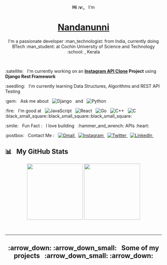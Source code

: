 <p align="center"><b>Hi :v:,</b> &nbsp; I'm</p>
<h1 align="center"><a href="https://nandan-unni.github.io/" target="_blank">Nandanunni</a></h1>
<p align="center">
    I'm a passionate developer :man_technologist: from India, 
    currently doing BTech :man_student: at Cochin University of Science and Technology :school: , Kerala
</p><br />

<p> :satellite: &nbsp; I'm currently working on an 
    <b><a href="https://github.com/nandan-unni/instagram-api-clone">Instagram API Clone</a> Project</b> 
    using <b>Django Rest Framework</b>
</p>

<p> :seedling: &nbsp; I'm currently learning Data Structures, Algorithms and REST API Testing
</p>

<p> :gem: &nbsp; Ask me about &nbsp; 
    <img src="https://img.shields.io/badge/.-Django-darkgreen?logo=django&style=flat" alt="Django" /> &nbsp; and &nbsp; 
    <img src="https://img.shields.io/badge/.-Python-blue?logo=python&style=flat" alt="Python" />
</p>

<p> :fire: &nbsp; I'm good at &nbsp; 
    <img src="https://img.shields.io/badge/.-JavaScript-yellow?logo=javascript&style=flat" alt="JavaScript" /> &nbsp; 
    <img src="https://img.shields.io/badge/.-React-skyblue?logo=react&style=flat" alt="React" /> &nbsp; 
    <img src="https://img.shields.io/badge/.-Go-blue?logo=go&style=flat" alt="Go" /> &nbsp; 
    <img src="https://img.shields.io/badge/.-C%2B%2B-mediumvioletred?logo=c%2B%2B&style=flat" alt="C++" /> &nbsp; 
    <img src="https://img.shields.io/badge/.-C-darkblue?logo=c&style=flat" alt="C" /> :black_small_square::black_small_square::black_small_square:
</p>

<p> :smile: &nbsp; Fun Fact : &nbsp; I love building &nbsp; :hammer_and_wrench: APIs :heart:</p>

<p> :postbox: &nbsp; Contact Me : &nbsp; 
    <a href ="mailto:asnqln@gmail.com"><img alt="Gmail" src="https://img.shields.io/badge/.-asnqln@gmail.com-red?logo=gmail&style=flat" />
    </a> &nbsp; 
    <a href ="https://www.instagram.com/u.n.n.i._"><img alt="Instagram" src="https://img.shields.io/badge/.-u.n.n.i.__-darkmagenta?logo=instagram&style=flat" />
    </a> &nbsp; 
    <a href ="https://twitter.com/asnandanunni"><img alt="Twitter" src="https://img.shields.io/badge/.-asnandanunni-dodgerblue?logo=twitter&style=flat" />
    </a> &nbsp; 
    <a href ="http://www.linkedin.com/in/nandanunni"><img alt="LinkedIn" src="https://img.shields.io/badge/.-nandanunni-blue?logo=linkedin&style=flat" />
    </a> &nbsp; 
</p>

## :bar_chart: &nbsp; My GitHub Stats
<p align="center">
  <img height="180em" src="https://github-readme-stats.vercel.app/api?username=nandan-unni&show_icons=true&theme=algolia&hide_border=true" />
  <img height="180em" src="https://github-readme-stats.vercel.app/api/top-langs/?username=nandan-unni&theme=algolia&layout=compact" />
</p><br /><hr />

<h2 align="center"> :arrow_down: :arrow_down_small: &nbsp; Some of my projects &nbsp; :arrow_down_small: :arrow_down: </h2>